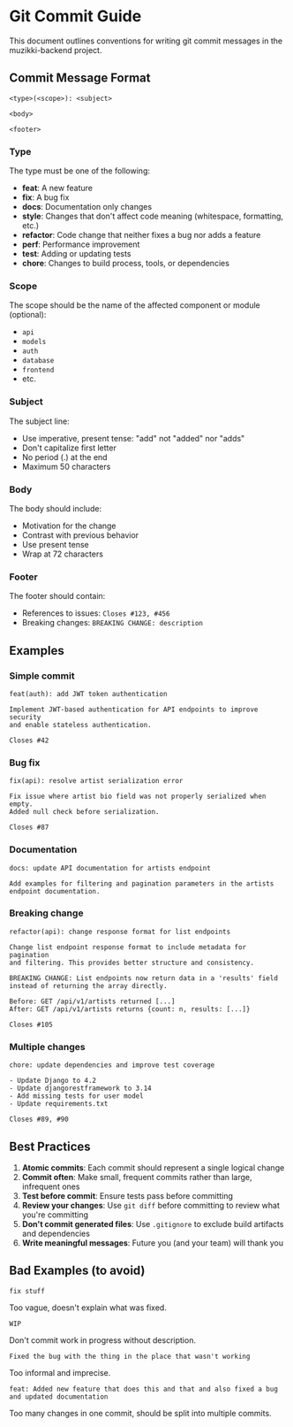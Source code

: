 # Git Commit Guide

This document outlines conventions for writing git commit messages in the muzikki-backend project.

## Commit Message Format

```
<type>(<scope>): <subject>

<body>

<footer>
```

### Type

The type must be one of the following:

- **feat**: A new feature
- **fix**: A bug fix
- **docs**: Documentation only changes
- **style**: Changes that don't affect code meaning (whitespace, formatting, etc.)
- **refactor**: Code change that neither fixes a bug nor adds a feature
- **perf**: Performance improvement
- **test**: Adding or updating tests
- **chore**: Changes to build process, tools, or dependencies

### Scope

The scope should be the name of the affected component or module (optional):

- `api`
- `models`
- `auth`
- `database`
- `frontend`
- etc.

### Subject

The subject line:

- Use imperative, present tense: "add" not "added" nor "adds"
- Don't capitalize first letter
- No period (.) at the end
- Maximum 50 characters

### Body

The body should include:

- Motivation for the change
- Contrast with previous behavior
- Use present tense
- Wrap at 72 characters

### Footer

The footer should contain:

- References to issues: `Closes #123, #456`
- Breaking changes: `BREAKING CHANGE: description`

## Examples

### Simple commit

```
feat(auth): add JWT token authentication

Implement JWT-based authentication for API endpoints to improve security
and enable stateless authentication.

Closes #42
```

### Bug fix

```
fix(api): resolve artist serialization error

Fix issue where artist bio field was not properly serialized when empty.
Added null check before serialization.

Closes #87
```

### Documentation

```
docs: update API documentation for artists endpoint

Add examples for filtering and pagination parameters in the artists
endpoint documentation.
```

### Breaking change

```
refactor(api): change response format for list endpoints

Change list endpoint response format to include metadata for pagination
and filtering. This provides better structure and consistency.

BREAKING CHANGE: List endpoints now return data in a 'results' field
instead of returning the array directly.

Before: GET /api/v1/artists returned [...]
After: GET /api/v1/artists returns {count: n, results: [...]}

Closes #105
```

### Multiple changes

```
chore: update dependencies and improve test coverage

- Update Django to 4.2
- Update djangorestframework to 3.14
- Add missing tests for user model
- Update requirements.txt

Closes #89, #90
```

## Best Practices

1. **Atomic commits**: Each commit should represent a single logical change
2. **Commit often**: Make small, frequent commits rather than large, infrequent ones
3. **Test before commit**: Ensure tests pass before committing
4. **Review your changes**: Use `git diff` before committing to review what you're committing
5. **Don't commit generated files**: Use `.gitignore` to exclude build artifacts and dependencies
6. **Write meaningful messages**: Future you (and your team) will thank you

## Bad Examples (to avoid)

```
fix stuff
```
Too vague, doesn't explain what was fixed.

```
WIP
```
Don't commit work in progress without description.

```
Fixed the bug with the thing in the place that wasn't working
```
Too informal and imprecise.

```
feat: Added new feature that does this and that and also fixed a bug and updated documentation
```
Too many changes in one commit, should be split into multiple commits.
